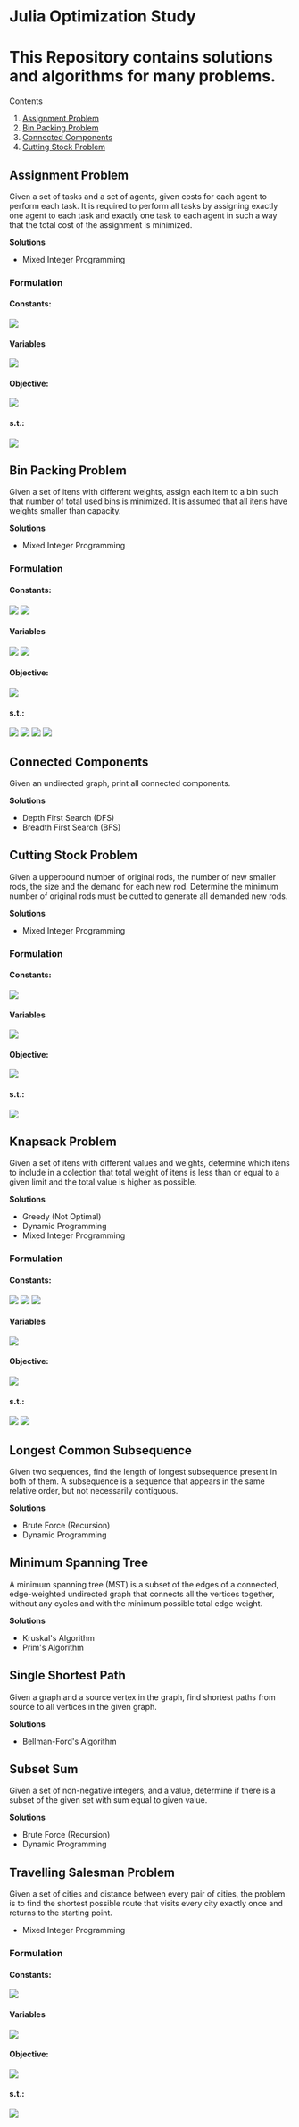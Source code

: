 # Julia Optimization Study

# This Repository contains solutions and algorithms for many problems.

Contents
1. [Assignment Problem](#assignment)
2. [Bin Packing Problem](#binpacking)
3. [Connected Components](#connectedcomponents)
4. [Cutting Stock Problem](#cuttingstock)


<!-- ######### ASSIGNMENT ######### -->
## Assignment Problem <a name="assignment"></a>

<p>Given a set of tasks and a set of agents, given costs for each agent to perform each task.  It is required to perform all tasks by assigning exactly one agent to each task and exactly one task to each agent in such a way that the total cost of the assignment is minimized.<p>

**Solutions**

* Mixed Integer Programming

<h3>Formulation</h3>

<h4>Constants:</h4>

<img src="imgs/assignment/Constants.gif" /> 

<h4>Variables</h4>

<img src="imgs/assignment/Variable.gif" /> 

<h4>Objective:</h4>

<img src="imgs/assignment/Objective.gif" /> 

<h4>s.t.:</h4>

<img src="imgs/assignment/Constraints.gif" /> 


<!-- ######### BIN PACKING PROBLEM ######### -->
## Bin Packing Problem <a name="binpacking"></a>

<p>Given a set of itens with different weights, assign each item to a bin such that number of total used bins is minimized. It is assumed that all itens have weights smaller than capacity.<p>

**Solutions**

* Mixed Integer Programming

<h3>Formulation</h3>

<h4>Constants:</h4>

<img src="imgs/binpacking/ConstantWeight.gif" /> 
<img src="imgs/binpacking/ConstantCapacity.gif" /> 

<h4>Variables</h4>
<img src="imgs/binpacking/VariableY.gif" /> 
<img src="imgs/binpacking/VariableX.gif" /> 

<h4>Objective:</h4>
<img src="imgs/binpacking/BinPackingObj.gif" /> 

<h4>s.t.:</h4>
<img src="imgs/binpacking/BinPackingConst1.gif" /> 
<img src="imgs/binpacking/BinPackingConst2.gif" /> 
<img src="imgs/binpacking/BinPackingVariableX.gif" />
<img src="imgs/binpacking/BinPackingVariableY.gif" />

<!-- ######### CONNECTED COMPONENTS ######### -->

## Connected Components <a name="cuttingstock"></a>

<p>Given an undirected graph, print all connected components.</p>

**Solutions**
* Depth First Search (DFS)
* Breadth First Search (BFS)

<!-- ######### CUTTING STOCK PROBLEM ######### -->

## Cutting Stock Problem <a name="connectedcomponents"></a>
<p>Given a upperbound number of original rods, the number of new smaller rods, the size and the demand for each new rod. Determine the minimum number of original rods must be cutted to generate all demanded new rods.</p>

**Solutions**

* Mixed Integer Programming

<h3>Formulation</h3>

<h4>Constants:</h4>

<img src="imgs/cuttingstock/Constants.gif" /> 

<h4>Variables</h4>

<img src="imgs/cuttingstock/Variables.gif" /> 

<h4>Objective:</h4>

<img src="imgs/cuttingstock/Objective.gif" /> 

<h4>s.t.:</h4>

<img src="imgs/cuttingstock/Constraints.gif" /> 

<!-- ######### KNAPSACK PROBLEM ######### -->

<h2> Knapsack Problem </h2>

Given a set of itens with different values and weights, determine which itens to include in a colection that total weight of itens is less than or equal to a given limit and the total value is higher as possible.

**Solutions**
* Greedy (Not Optimal)
* Dynamic Programming
* Mixed Integer Programming

<h3>Formulation</h3>

<h4>Constants:</h4>

<img src="imgs/knapsack/ConstantValue.gif" /> 
<img src="imgs/knapsack/ConstantWeight.gif" /> 
<img src="imgs/knapsack/ConstantCapacity.gif" /> 

<h4>Variables</h4>
<img src="imgs/knapsack/VariableX.gif" /> 

<h4>Objective:</h4>
<img src="imgs/knapsack/KnapsackObj.gif" /> 

<h4>s.t.:</h4>
<img src="imgs/knapsack/KnpasackConst.gif" /> 
<img src="imgs/knapsack/KnapsackVariable.gif" /> 

<!-- ######### LONGEST COMMON SUBSEQUENCE PROBLEM ######### -->
<h2> Longest Common Subsequence </h2>

Given two sequences, find the length of longest subsequence present in both of them. A subsequence is a sequence that appears in the same relative order, but not necessarily contiguous.

**Solutions**
* Brute Force (Recursion)
* Dynamic Programming

<!-- ######### MINIMUM SPANNING TREE PROBLEM ######### -->
<h2> Minimum Spanning Tree </h2>

A minimum spanning tree (MST) is a subset of the edges of a connected, edge-weighted undirected graph that connects all the vertices together, without any cycles and with the minimum possible total edge weight.

**Solutions**
* Kruskal's Algorithm
* Prim's Algorithm

<!-- ######### SINGLE SHORTEST PATH PROBLEM ######### -->
<h2> Single Shortest Path </h2>

Given a graph and a source vertex in the graph, find shortest paths from source to all vertices in the given graph.

**Solutions**
* Bellman-Ford's Algorithm

<!-- ######### SUBSET SUM PROBLEM ######### -->

<h2>Subset Sum</h2>

Given a set of non-negative integers, and a value, determine if there is a subset of the given set with sum equal to given value.

**Solutions**
* Brute Force (Recursion)
* Dynamic Programming

<!-- ######### TRAVELLING SALESMAN PROBLEM ######### -->

<h2> Travelling Salesman Problem </h2>

Given a set of cities and distance between every pair of cities, the problem is to find the shortest possible route that visits every city exactly once and returns to the starting point.

* Mixed Integer Programming

<h3>Formulation</h3>

<h4>Constants:</h4>

<img src="imgs/tsp/Constants.gif" /> 

<h4>Variables</h4>
<img src="imgs/tsp/Variables.gif" /> 

<h4>Objective:</h4>
<img src="imgs/tsp/Objective.gif" /> 

<h4>s.t.:</h4>
<img src="imgs/tsp/Constraints.gif" />